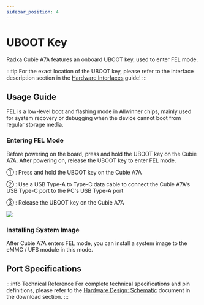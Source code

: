 ```yaml
---
sidebar_position: 4
---
```


# UBOOT Key

Radxa Cubie A7A features an onboard UBOOT key, used to enter FEL mode.

:::tip
For the exact location of the UBOOT key, please refer to the interface description section in the [Hardware Interfaces](./hardware-info) guide!
:::

## Usage Guide

FEL is a low-level boot and flashing mode in Allwinner chips, mainly used for system recovery or debugging when the device cannot boot from regular storage media.

### Entering FEL Mode

Before powering on the board, press and hold the UBOOT key on the Cubie A7A. After powering on, release the UBOOT key to enter FEL mode.

① : Press and hold the UBOOT key on the Cubie A7A

② : Use a USB Type-A to Type-C data cable to connect the Cubie A7A's USB Type-C port to the PC's USB Type-A port

③ : Release the UBOOT key on the Cubie A7A

<div style={{textAlign: 'center'}}>
  <img src="/en/img/cubie/a7a/a7a-write-mode.webp" style={{width: '100%', maxWidth: '1200px'}} />
</div>

### Installing System Image

After Cubie A7A enters FEL mode, you can install a system image to the eMMC / UFS module in this mode.

## Port Specifications

:::info Technical Reference
For complete technical specifications and pin definitions, please refer to the [Hardware Design: Schematic](../download) document in the download section.
:::
